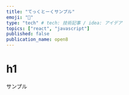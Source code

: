 ```yaml
---
title: "てっくとーくサンプル"
emoji: "🕌"
type: "tech" # tech: 技術記事 / idea: アイデア
topics: ["react", "javascript"]
published: false
publication_name: open8
---
```

# h1
サンプル
